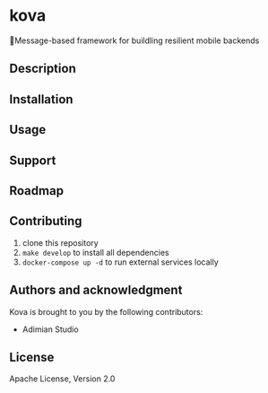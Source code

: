 # kova

🔨Message-based framework for buildling resilient mobile backends

## Description

## Installation

## Usage

## Support

## Roadmap

## Contributing

1. clone this repository
2. `make develop` to install all dependencies
3. `docker-compose up -d` to run external services locally

## Authors and acknowledgment
Kova is brought to you by the following contributors:
- Adimian Studio

## License
Apache License, Version 2.0
